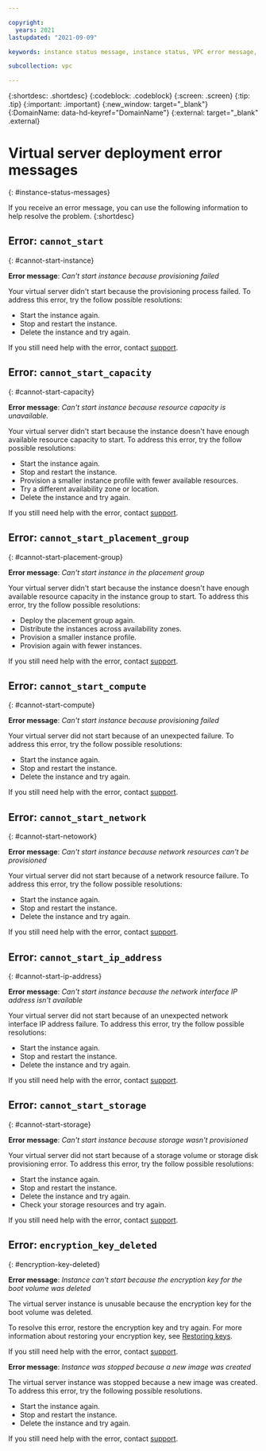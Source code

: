 ```yaml
---

copyright:
  years: 2021
lastupdated: "2021-09-09"

keywords: instance status message, instance status, VPC error message, error message

subcollection: vpc

---
```


{:shortdesc: .shortdesc}
{:codeblock: .codeblock}
{:screen: .screen}
{:tip: .tip}
{:important: .important}
{:new_window: target="_blank"}
{:DomainName: data-hd-keyref="DomainName"}
{:external: target="_blank" .external}

#  Virtual server deployment error messages
{: #instance-status-messages}

If you receive an error message, you can use the following information to help resolve the problem.
{:shortdesc}

## Error: `cannot_start`
{: #cannot-start-instance}

**Error message**: _Can't start instance because provisioning failed_

Your virtual server didn't start because the provisioning process failed. To address this error, try the follow possible resolutions:

* Start the instance again.
* Stop and restart the instance.
* Delete the instance and try again.

If you still need help with the error, contact [support](/docs/vpc?topic=vpc-getting-help).

## Error: `cannot_start_capacity`
{: #cannot-start-capacity}

**Error message**: _Can't start instance because resource capacity is unavailable._

Your virtual server didn't start because the instance doesn't have enough available resource capacity to start. To address this error, try the follow possible resolutions:

* Start the instance again.
* Stop and restart the instance.
* Provision a smaller instance profile with fewer available resources.
* Try a different availability zone or location.
* Delete the instance and try again.

If you still need help with the error, contact [support](/docs/vpc?topic=vpc-getting-help).

## Error: `cannot_start_placement_group`
{: #cannot-start-placement-group}

**Error message**: _Can't start instance in the placement group_

Your virtual server didn't start because the instance doesn't have enough available resource capacity in the instance group to start. To address this error, try the follow possible resolutions:

* Deploy the placement group again.
* Distribute the instances across availability zones.
* Provision a smaller instance profile.
* Provision again with fewer instances.

If you still need help with the error, contact [support](/docs/vpc?topic=vpc-getting-help).

## Error: `cannot_start_compute`
{: #cannot-start-compute}

**Error message**: _Can't start instance because provisioning failed_

Your virtual server did not start because of an unexpected failure. To address this error, try the follow possible resolutions:

* Start the instance again.
* Stop and restart the instance.
* Delete the instance and try again.

If you still need help with the error, contact [support](/docs/vpc?topic=vpc-getting-help).

## Error: `cannot_start_network`
{: #cannot-start-netowork}

**Error message**: _Can't start instance because network resources can't be provisioned_

Your virtual server did not start because of a network resource failure. To address this error, try the follow possible resolutions:

* Start the instance again.
* Stop and restart the instance.
* Delete the instance and try again.

If you still need help with the error, contact [support](/docs/vpc?topic=vpc-getting-help).

## Error: `cannot_start_ip_address`
{: #cannot-start-ip-address}

**Error message**: _Can't start instance because the network interface IP address isn't available_

Your virtual server did not start because of an unexpected network interface IP address failure. To address this error, try the follow possible resolutions:

* Start the instance again.
* Stop and restart the instance.
* Delete the instance and try again.

If you still need help with the error, contact [support](/docs/vpc?topic=vpc-getting-help).

## Error: `cannot_start_storage`
{: #cannot-start-storage}

**Error message**: _Can't start instance because storage wasn't provisioned_

Your virtual server did not start because of a storage volume or storage disk provisioning error. To address this error, try the follow possible resolutions:

* Start the instance again.
* Stop and restart the instance.
* Delete the instance and try again.
* Check your storage resources and try again.

If you still need help with the error, contact [support](/docs/vpc?topic=vpc-getting-help).

## Error: `encryption_key_deleted`
{: #encryption-key-deleted}

**Error message**: _Instance can't start because the encryption key for the boot volume was deleted_

The virtual server instance is unusable because the encryption key for the boot volume was deleted.

To resolve this error, restore the encryption key and try again. For more information about restoring your encryption key, see [Restoring keys](/docs/key-protect?topic=key-protect-restore-keys&interface=ui).

If you still need help with the error, contact [support](/docs/vpc?topic=vpc-getting-help).

**Error message**: _Instance was stopped because a new image was created_

The virtual server instance was stopped because a new image was created. To address this error, try the following possible resolutions.

* Start the instance again.
* Stop and restart the instance.
* Delete the instance and try again.

If you still need help with the error, contact [support](/docs/vpc?topic=vpc-getting-help).
